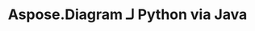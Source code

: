 ﻿---
title: Aspose.Diagram لـ Python via Java
type: docs
weight: 60
url: /ar/java/aspose-diagram-for-python-via-java-features/
---
